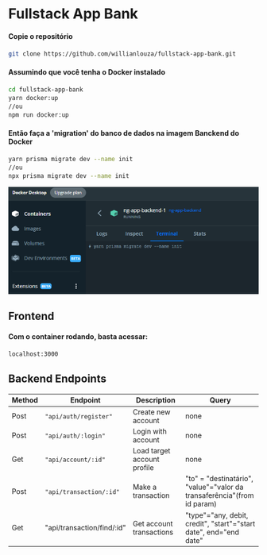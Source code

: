 
# Fullstack App Bank

#### Copie o repositório
```sh
git clone https://github.com/willianlouza/fullstack-app-bank.git
```
#### Assumindo que você tenha o Docker instalado

```sh
cd fullstack-app-bank
yarn docker:up
//ou
npm run docker:up
```
#### Então faça a 'migration' do banco de dados na imagem Banckend do Docker

```sh
yarn prisma migrate dev --name init
//ou
npx prisma migrate dev --name init
```
![](https://raw.githubusercontent.com/willianlouza/fullstack-app-bank/master/screenshots/docker-cli.png)

## Frontend

#### Com o container rodando, basta acessar:
```sh
localhost:3000
```



## Backend Endpoints

|     Method            |Endpoint                          |Description								|Query|
|----------------|-------------------------------|-----------------------------|-----------------------------
|Post|`"api/auth/register"`            |Create new account            |	none
|Post|`"api/auth/:login"`            |Login with account         | none
|Get          |`"api/account/:id"`|Load target account profile| none
|Post|`"api/transaction/:id"`|Make a transaction| "to" = "destinatário", "value"="valor da transaferência"(from id param)
|Get|"api/transaction/find/:id"| Get account transactions|"type"="any, debit, credit", "start"="start date", end="end date"
